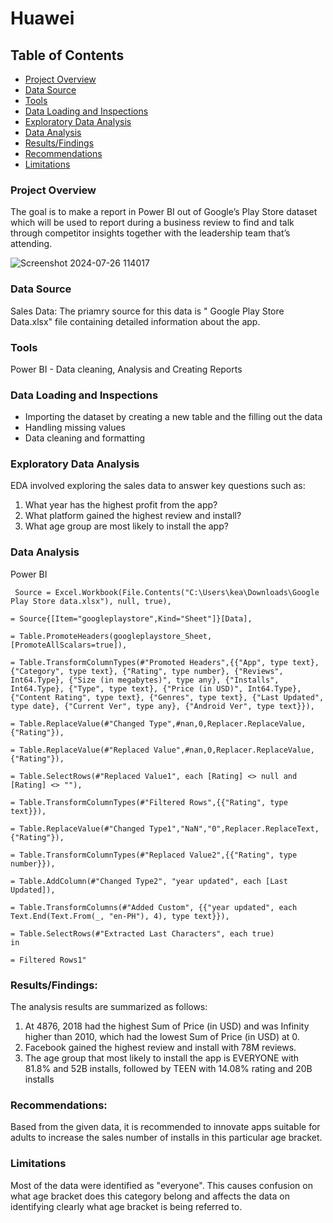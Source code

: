 # Huawei

## Table of Contents

- [Project Overview](#project-overview)
- [Data Source](#data-source)
- [Tools](#tools)
- [Data Loading and Inspections](#data-loading-and-inspections)
- [Exploratory Data Analysis](#exploratory-data-analysis)
- [Data Analysis](#data-analysis)
- [Results/Findings](#results-findings)
- [Recommendations](#recommendations)
- [Limitations](limitations)

### Project Overview

The goal is to make a report in Power BI out of Google’s Play Store dataset which will be used to report during a business review to find and talk through competitor insights together with the leadership team that’s attending.

![Screenshot 2024-07-26 114017](https://github.com/user-attachments/assets/5fa116e9-640a-4970-9fb0-449aade66a4e)


### Data Source

Sales Data: The priamry source for this data is " Google Play Store Data.xlsx" file containing detailed information about the app.

### Tools

Power BI - Data cleaning, Analysis and Creating Reports

### Data Loading and Inspections

- Importing the dataset by creating a new table and the filling out the data
- Handling missing values
- Data cleaning and formatting

### Exploratory Data Analysis

EDA involved exploring the sales data to answer key questions such as:

1. What year has the highest profit from the app?
2. What platform gained the highest review and install?
3. What age group are most likely to install the app?

### Data Analysis

Power BI

```
 Source = Excel.Workbook(File.Contents("C:\Users\kea\Downloads\Google Play Store data.xlsx"), null, true),

= Source{[Item="googleplaystore",Kind="Sheet"]}[Data],

= Table.PromoteHeaders(googleplaystore_Sheet, [PromoteAllScalars=true]),

= Table.TransformColumnTypes(#"Promoted Headers",{{"App", type text}, {"Category", type text}, {"Rating", type number}, {"Reviews", Int64.Type}, {"Size (in megabytes)", type any}, {"Installs", Int64.Type}, {"Type", type text}, {"Price (in USD)", Int64.Type}, {"Content Rating", type text}, {"Genres", type text}, {"Last Updated", type date}, {"Current Ver", type any}, {"Android Ver", type text}}),

= Table.ReplaceValue(#"Changed Type",#nan,0,Replacer.ReplaceValue,{"Rating"}),

= Table.ReplaceValue(#"Replaced Value",#nan,0,Replacer.ReplaceValue,{"Rating"}),

= Table.SelectRows(#"Replaced Value1", each [Rating] <> null and [Rating] <> ""),

= Table.TransformColumnTypes(#"Filtered Rows",{{"Rating", type text}}),

= Table.ReplaceValue(#"Changed Type1","NaN","0",Replacer.ReplaceText,{"Rating"}),

= Table.TransformColumnTypes(#"Replaced Value2",{{"Rating", type number}}),

= Table.AddColumn(#"Changed Type2", "year updated", each [Last Updated]),

= Table.TransformColumns(#"Added Custom", {{"year updated", each Text.End(Text.From(_, "en-PH"), 4), type text}}),

= Table.SelectRows(#"Extracted Last Characters", each true)
in

= Filtered Rows1"
```

### Results/Findings:

The analysis results are summarized as follows:
1. ﻿At 4876, 2018 had the highest Sum of Price (in USD) and was Infinity higher than 2010, which had the lowest Sum of Price (in USD) at 0.
2. ﻿Facebook gained the highest review and install with 78M reviews.
3. ﻿The age group that most likely to install the app is EVERYONE with 81.8% and 52B installs, followed by TEEN with 14.08% rating and 20B installs

### Recommendations:

Based from the given data, it is recommended to innovate apps suitable for adults to increase the sales number of installs in this particular age bracket.

### Limitations

Most of the data were identified as "everyone". This causes confusion on what age bracket does this category belong and affects the data on identifying clearly what age bracket is being referred to.
